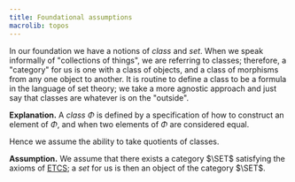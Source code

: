 ```yaml
---
title: Foundational assumptions
macrolib: topos
---
```


In our foundation we have a notions of *class* and *set*. When we speak
informally of "collections of things", we are referring to classes; therefore,
a "category" for us is one with a class of objects, and a class of morphisms
from any one object to another. It is routine to define a class to be a formula
in the language of set theory; we take a more agnostic approach and just say
that classes are whatever is on the "outside".

**Explanation.** A *class* $\Phi$ is defined by a specification of how to
construct an element of $\Phi$, and when two elements of $\Phi$ are considered
equal.

Hence we assume the ability to take quotients of classes.

**Assumption.** We assume that there exists a category $\SET$ satisfying the axioms of
[ETCS](http://ncatlab.org/nlab/show/ETCS); a *set* for us is then an object of
the category $\SET$.


